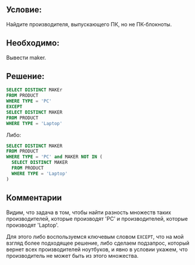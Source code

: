 ## Условие:
Найдите производителя, выпускающего ПК, но не ПК-блокноты.

## Необходимо:
Вывести maker.

## Решение:
```sql
SELECT DISTINCT MAKEr
FROM PRODUCT
WHERE TYPE = 'PC'
EXCEPT
SELECT DISTINCT MAKER
FROM PRODUCT
WHERE TYPE = 'Laptop'
```
Либо:
```sql
SELECT DISTINCT MAKER
FROM PRODUCT
WHERE TYPE = 'PC' and MAKER NOT IN (
  SELECT DISTINCT MAKER
  FROM PRODUCT
  WHERE TYPE = 'Laptop'
)
```

## Комментарии
Видим, что задача в том, чтобы найти разность множеств таких производителей,
которые производят 'PC' и производителей, которые производят 'Laptop'.

Для этого либо воспользуемся ключевым словом `EXCEPT`, что на мой взгляд более
подходящее решение, либо сделаем подзапрос, который вернет всех производителей
ноутбуков, и явно в условии укажем, что производитель не может быть из этого множества.
